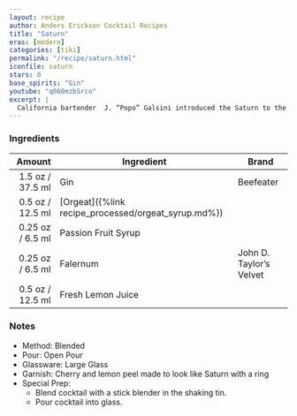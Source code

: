 ```yaml
---
layout: recipe
author: Anders Erickson Cocktail Recipes
title: "Saturn"
eras: [modern]
categories: [tiki]
permalink: "/recipe/saturn.html"
iconfile: saturn
stars: 0
base_spirits: "Gin"
youtube: "q060mzbSrco"
excerpt: |
  California bartender  J. “Popo” Galsini introduced the Saturn to the world in 1967 when he won the International Bartender’s Association World Championship with it. Originally he titled his gin creation the X-15 after an American rocket plane, but shortly after doing so one of those planes crashed, killing its pilot. Reportedly, Galsini changed the name of the drink to the Saturn for the competition, in honor of the Saturn rocket that propelled the first Apollo rocket flight into space, months after the fateful X-15 crash.
---
```


### Ingredients

|  Amount | Ingredient                                | Brand                   |
| ------: | ----------------------------------------- | ----------------------- |
|  1.5 oz / 37.5 ml | Gin                                       | Beefeater               |
|  0.5 oz / 12.5 ml | [Orgeat]({%link recipe_processed/orgeat_syrup.md%}) |
| 0.25 oz / 6.5 ml | Passion Fruit Syrup                       |
| 0.25 oz / 6.5 ml | Falernum                                  | John D. Taylor’s Velvet |
|  0.5 oz / 12.5 ml | Fresh Lemon Juice                         |

### Notes

- Method: Blended
- Pour: Open Pour
- Glassware: Large Glass
- Garnish: Cherry and lemon peel made to look like Saturn with a ring
- Special Prep:
  - Blend cocktail with a stick blender in the shaking tin.
  - Pour cocktail into glass.
